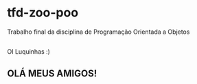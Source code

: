 # tfd-zoo-poo
Trabalho final da disciplina de Programação Orientada a Objetos
##

OI Luquinhas :)

## OLÁ MEUS AMIGOS!
